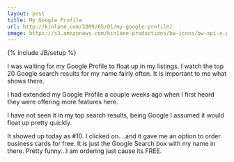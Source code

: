 ```yaml
---
layout: post
title: My Google Profile
url: http://kinlane.com/2009/05/01/my-google-profile/
image: https://s3.amazonaws.com/kinlane-productions/bw-icons/bw-api-a.png
---
```

{% include JB/setup %}
I was waiting for my Google Profile to float up in my listings.  I watch the top 20 Google search results for my name fairly often. It is important to me what shows there.

I had extended my Google Profile a couple weeks ago when I first heard they were offering more features here.

I have not seen it in my top search results, being Google I assumed it would float up pretty quickly.

It showed up today as #10.  I clicked on....and it gave me an option to order business cards for free.  It is just the Google Search box with my name in there.  Pretty funny...I am ordering just cause its FREE.